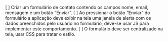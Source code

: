 [ ] Criar um formulário de contato contendo os campos nome, email, mensagem e um botão “Enviar”.
[ ] Ao pressionar o botão “Enviar” do formulário a aplicação deve exibir na tela uma janela de alerta com os dados preenchidos pelo usuário no formulário, deve-se usar JS para implementar este comportamento.
[ ] O formulário deve ser centralizado na tela, usar CSS para tratar o estilo.
